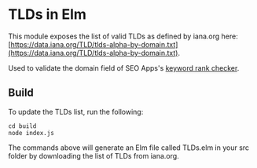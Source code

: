 # TLDs in Elm

This module exposes the list of valid TLDs as defined by iana.org here: [https://data.iana.org/TLD/tlds-alpha-by-domain.txt](https://data.iana.org/TLD/tlds-alpha-by-domain.txt).

Used to validate the domain field of SEO Apps's [keyword rank checker](https://seoapps.dev/keyword-rank).

## Build

To update the TLDs list, run the following:
```
cd build
node index.js
```

The commands above will generate an Elm file called TLDs.elm in your src folder by downloading the list of TLDs from iana.org.